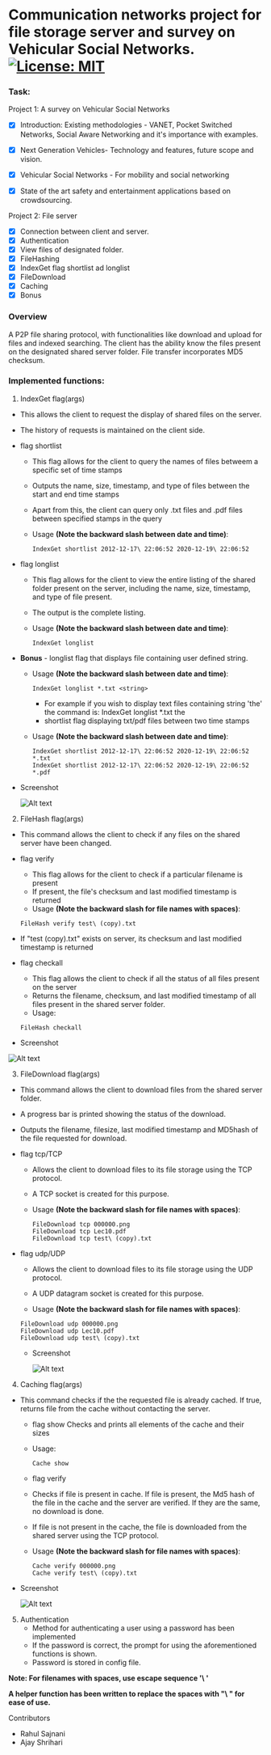 # Communication networks project for file storage server and survey on Vehicular Social Networks. [![License: MIT](https://img.shields.io/badge/License-MIT-yellow.svg)](https://opensource.org/licenses/MIT)



### Task:

Project 1: A survey on Vehicular Social Networks
- [x] Introduction: Existing methodologies - VANET, Pocket Switched Networks, Social Aware Networking and it's importance with examples.
- [x] Next Generation Vehicles- Technology and features, future scope and vision. 
- [x] Vehicular Social Networks - For mobility and social networking
- [x] State of the art safety and entertainment applications based on crowdsourcing.


Project 2: File server
- [x] Connection between client and server.
- [x] Authentication
- [x] View files of designated folder.
- [x] FileHashing
- [x] IndexGet flag shortlist ad longlist
- [x] FileDownload
- [x] Caching
- [x] Bonus

### Overview
A P2P file sharing protocol, with functionalities like download and upload for files and indexed searching. The client has the ability know the files present on the designated shared server folder. File transfer incorporates MD5 checksum.


### Implemented functions:
1. IndexGet flag(args)
  - This allows the client to request the display of shared files on the server.
  - The history of requests is maintained on the client side.
  - flag shortlist
    - This flag allows for the client to query the names of files betweem a specific set of time stamps

    - Outputs the name, size, timestamp, and type of files between the start and end time stamps

    - Apart from this, the client can query only .txt files and .pdf files between specified stamps in the query

    - Usage **(Note the backward slash between date and time)**:

      ```
      IndexGet shortlist 2012-12-17\ 22:06:52 2020-12-19\ 22:06:52
      ```
  - flag longlist
    - This flag allows for the client to view the entire listing of the shared folder present on the server, including the name, size, timestamp, and type of file present.

    - The output is the complete listing.

    - Usage **(Note the backward slash between date and time)**:

      ```
      IndexGet longlist
      ```

      
  - **Bonus**
         - longlist flag that displays file containing user defined string.

       - Usage **(Note the backward slash between date and time)**:

         ```
         IndexGet longlist *.txt <string>
         ```

         - For example if you wish to display text files containing string 'the' the command is: IndexGet longlist *.txt the
         - shortlist flag displaying txt/pdf files between two time stamps

       - Usage **(Note the backward slash between date and time)**:

           ```
           IndexGet shortlist 2012-12-17\ 22:06:52 2020-12-19\ 22:06:52 *.txt
           IndexGet shortlist 2012-12-17\ 22:06:52 2020-12-19\ 22:06:52 *.pdf
           ```

  - Screenshot

    ![Alt text](./src/screenshots/indexget.png?raw=true "Command output")

2. FileHash flag(args)
  - This command allows the client to check if any files on the shared server have been changed. 

  - flag verify
    - This flag allows for the client to check if a particular filename is present
    - If present, the file's checksum and last modified timestamp is returned
    - Usage **(Note the backward slash for file names with spaces)**:

    ```
    FileHash verify test\ (copy).txt
    ```

  - If "test (copy).txt" exists on server, its checksum and last modified timestamp is returned

  - flag checkall

    - This flag allows the client to check if all the status of all files present on the server
    - Returns the filename, checksum, and last modified timestamp of all files present in the shared server folder.
    - Usage:

    ```
    FileHash checkall 
    ```

  - Screenshot

![Alt text](./src/screenshots/fileHash.png?raw=true "Command output")

3. FileDownload flag(args)
  - This command allows the client to download files from the shared server folder.

  - A progress bar is printed showing the status of the download.

  - Outputs the filename, filesize, last modified timestamp and MD5hash of the file requested for download.

       

  - flag tcp/TCP

	- Allows the client to download files to its file storage using the TCP protocol.

  	- A TCP socket is created for this purpose.

  	- Usage **(Note the backward slash for file names with spaces)**:
               
       ```
       FileDownload tcp 000000.png
       FileDownload tcp Lec10.pdf
       FileDownload tcp test\ (copy).txt
       ```
  - flag udp/UDP

	  - Allows the client to download files to its file storage using the UDP protocol.

	  - A UDP datagram socket is created for this purpose.

	  - Usage **(Note the backward slash for file names with spaces)**:
      ```
      FileDownload udp 000000.png	
      FileDownload udp Lec10.pdf
      FileDownload udp test\ (copy).txt
      ```  
	 - Screenshot

	   ![Alt text](./src/screenshots/CN_ss_download.png?raw=true "Command output")

4. Caching flag(args)
  - This command checks if the the requested file is already cached. If true, returns file from the cache without contacting the server.
    - flag show
    	Checks and prints all elements of the cache and their sizes
    	
    - Usage:

      ```
      Cache show
      ```

    - flag verify
	- Checks if file is present in cache. If file is present, the Md5 hash of the file in the cache and the server are verified. If they are the same, no download is done.
	- If file is not present in the cache, the file is downloaded from the shared server using the TCP protocol.
	- Usage **(Note the backward slash for file names with spaces)**:

      ```
      Cache verify 000000.png
      Cache verify test\ (copy).txt
      ```
  - Screenshot

    ![Alt text](./src/screenshots/cache.png?raw=true "Command output")

5. Authentication
	- Method for authenticating a user using a password has been implemented
	- If the password is correct, the prompt for using the aforementioned functions is shown.
	- Password is stored in config file. 

**Note: For filenames with spaces, use escape sequence '\ '**

**A helper function has been written to replace the spaces with "\\ " for ease of use.**  

Contributors
- Rahul Sajnani
- Ajay Shrihari

